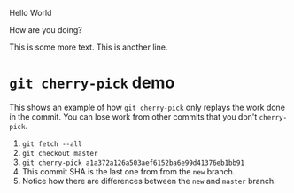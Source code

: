 Hello World


How are you doing?

This is some more text.
This is another line.

# `git cherry-pick` demo
This shows an example of how `git cherry-pick` only replays the work done in the commit. You can lose work from other commits that you don't `cherry-pick`.

1. `git fetch --all`
1. `git checkout master`
1. `git cherry-pick a1a372a126a503aef6152ba6e99d41376eb1bb91`
  1. This commit SHA is the last one from from the `new` branch.
1. Notice how there are differences between the `new` and `master` branch.
